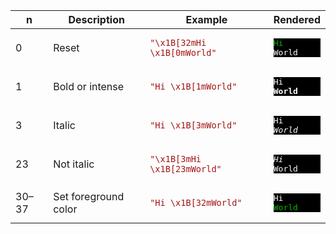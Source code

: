 ﻿
| n | Description | Example | Rendered |
|---|-------------|---------|----------|
| 0 | Reset | <code style='color:#A31515;'>"\x1B[32mHi \x1B[0mWorld"</code> | <pre style='color:#FFFFFF;background:#000000'><span style='color:#00BB00;'>Hi </span>World</pre> |
| 1 | Bold or intense | <code style='color:#A31515;'>"Hi \x1B[1mWorld"</code> | <pre style='color:#FFFFFF;background:#000000'>Hi <span style='font-weight:900;'>World</span></pre> |
| 3 | Italic | <code style='color:#A31515;'>"Hi \x1B[3mWorld"</code> | <pre style='color:#FFFFFF;background:#000000'>Hi <span style='font-style:italic;'>World</span></pre> |
| 23 | Not italic | <code style='color:#A31515;'>"\x1B[3mHi \x1B[23mWorld"</code> | <pre style='color:#FFFFFF;background:#000000'><span style='font-style:italic;'>Hi </span>World</pre> |
| 30–37 | Set foreground color | <code style='color:#A31515;'>"Hi \x1B[32mWorld"</code> | <pre style='color:#FFFFFF;background:#000000'>Hi <span style='color:#00BB00;'>World</span></pre> |
